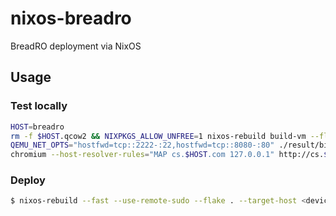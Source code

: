 # nixos-breadro

BreadRO deployment via NixOS

## Usage

### Test locally

```bash
HOST=breadro
rm -f $HOST.qcow2 && NIXPKGS_ALLOW_UNFREE=1 nixos-rebuild build-vm --flake .#$HOST --impure
QEMU_NET_OPTS="hostfwd=tcp::2222-:22,hostfwd=tcp::8080-:80" ./result/bin/run-$HOST-vm
chromium --host-resolver-rules="MAP cs.$HOST.com 127.0.0.1" http://cs.$HOST.com:8080
```

### Deploy

```bash
$ nixos-rebuild --fast --use-remote-sudo --flake . --target-host <device ip> switch
```
